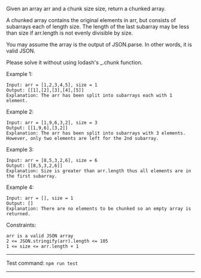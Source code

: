 Given an array arr and a chunk size size, return a chunked array.

A chunked array contains the original elements in arr, but consists of subarrays each of length size. The length of the last subarray may be less than size if arr.length is not evenly divisible by size.

You may assume the array is the output of JSON.parse. In other words, it is valid JSON.

Please solve it without using lodash's _.chunk function.

 

Example 1:
```
Input: arr = [1,2,3,4,5], size = 1
Output: [[1],[2],[3],[4],[5]]
Explanation: The arr has been split into subarrays each with 1 element.
```
Example 2:
```
Input: arr = [1,9,6,3,2], size = 3
Output: [[1,9,6],[3,2]]
Explanation: The arr has been split into subarrays with 3 elements. However, only two elements are left for the 2nd subarray.
```
Example 3:
```
Input: arr = [8,5,3,2,6], size = 6
Output: [[8,5,3,2,6]]
Explanation: Size is greater than arr.length thus all elements are in the first subarray.
```
Example 4:
```
Input: arr = [], size = 1
Output: []
Explanation: There are no elements to be chunked so an empty array is returned.
```
 

Constraints:
```
arr is a valid JSON array
2 <= JSON.stringify(arr).length <= 105
1 <= size <= arr.length + 1
```

---

Test command: `npm run test`

---
